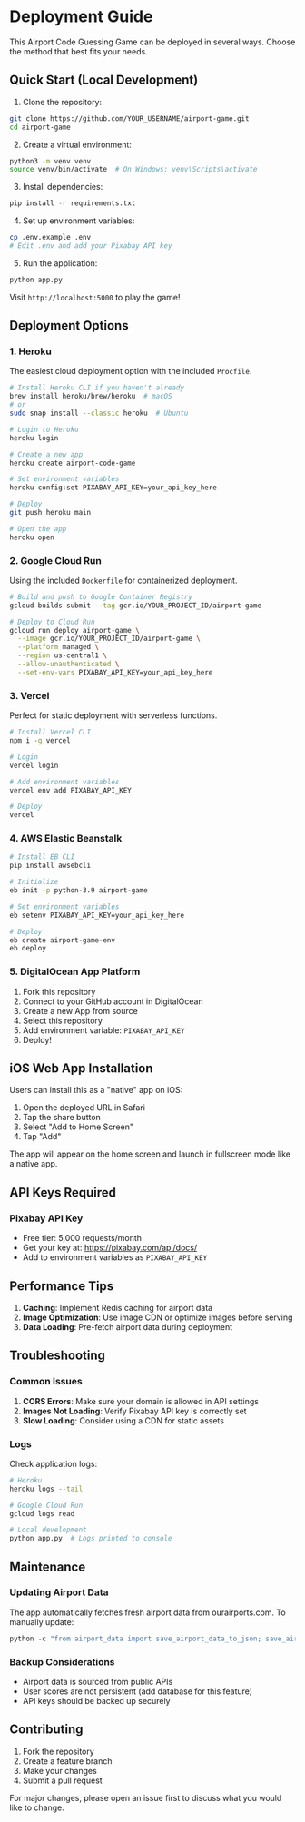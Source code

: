 # Deployment Guide

This Airport Code Guessing Game can be deployed in several ways. Choose the method that best fits your needs.

## Quick Start (Local Development)

1. Clone the repository:
```bash
git clone https://github.com/YOUR_USERNAME/airport-game.git
cd airport-game
```

2. Create a virtual environment:
```bash
python3 -m venv venv
source venv/bin/activate  # On Windows: venv\Scripts\activate
```

3. Install dependencies:
```bash
pip install -r requirements.txt
```

4. Set up environment variables:
```bash
cp .env.example .env
# Edit .env and add your Pixabay API key
```

5. Run the application:
```bash
python app.py
```

Visit `http://localhost:5000` to play the game!

## Deployment Options

### 1. Heroku

The easiest cloud deployment option with the included `Procfile`.

```bash
# Install Heroku CLI if you haven't already
brew install heroku/brew/heroku  # macOS
# or
sudo snap install --classic heroku  # Ubuntu

# Login to Heroku
heroku login

# Create a new app
heroku create airport-code-game

# Set environment variables
heroku config:set PIXABAY_API_KEY=your_api_key_here

# Deploy
git push heroku main

# Open the app
heroku open
```

### 2. Google Cloud Run

Using the included `Dockerfile` for containerized deployment.

```bash
# Build and push to Google Container Registry
gcloud builds submit --tag gcr.io/YOUR_PROJECT_ID/airport-game

# Deploy to Cloud Run
gcloud run deploy airport-game \
  --image gcr.io/YOUR_PROJECT_ID/airport-game \
  --platform managed \
  --region us-central1 \
  --allow-unauthenticated \
  --set-env-vars PIXABAY_API_KEY=your_api_key_here
```

### 3. Vercel

Perfect for static deployment with serverless functions.

```bash
# Install Vercel CLI
npm i -g vercel

# Login
vercel login

# Add environment variables
vercel env add PIXABAY_API_KEY

# Deploy
vercel
```

### 4. AWS Elastic Beanstalk

```bash
# Install EB CLI
pip install awsebcli

# Initialize
eb init -p python-3.9 airport-game

# Set environment variables
eb setenv PIXABAY_API_KEY=your_api_key_here

# Deploy
eb create airport-game-env
eb deploy
```

### 5. DigitalOcean App Platform

1. Fork this repository
2. Connect to your GitHub account in DigitalOcean
3. Create a new App from source
4. Select this repository
5. Add environment variable: `PIXABAY_API_KEY`
6. Deploy!

## iOS Web App Installation

Users can install this as a "native" app on iOS:

1. Open the deployed URL in Safari
2. Tap the share button
3. Select "Add to Home Screen"
4. Tap "Add"

The app will appear on the home screen and launch in fullscreen mode like a native app.

## API Keys Required

### Pixabay API Key
- Free tier: 5,000 requests/month
- Get your key at: https://pixabay.com/api/docs/
- Add to environment variables as `PIXABAY_API_KEY`

## Performance Tips

1. **Caching**: Implement Redis caching for airport data
2. **Image Optimization**: Use image CDN or optimize images before serving
3. **Data Loading**: Pre-fetch airport data during deployment

## Troubleshooting

### Common Issues

1. **CORS Errors**: Make sure your domain is allowed in API settings
2. **Images Not Loading**: Verify Pixabay API key is correctly set
3. **Slow Loading**: Consider using a CDN for static assets

### Logs

Check application logs:
```bash
# Heroku
heroku logs --tail

# Google Cloud Run
gcloud logs read

# Local development
python app.py  # Logs printed to console
```

## Maintenance

### Updating Airport Data

The app automatically fetches fresh airport data from ourairports.com. To manually update:

```python
python -c "from airport_data import save_airport_data_to_json; save_airport_data_to_json()"
```

### Backup Considerations

- Airport data is sourced from public APIs
- User scores are not persistent (add database for this feature)
- API keys should be backed up securely

## Contributing

1. Fork the repository
2. Create a feature branch
3. Make your changes
4. Submit a pull request

For major changes, please open an issue first to discuss what you would like to change.